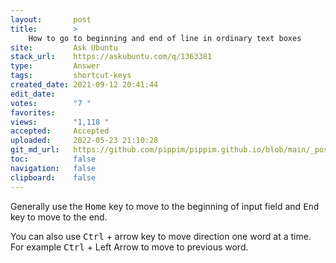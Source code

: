 ```yaml
---
layout:       post
title:        >
    How to go to beginning and end of line in ordinary text boxes
site:         Ask Ubuntu
stack_url:    https://askubuntu.com/q/1363381
type:         Answer
tags:         shortcut-keys
created_date: 2021-09-12 20:41:44
edit_date:    
votes:        "7 "
favorites:    
views:        "1,118 "
accepted:     Accepted
uploaded:     2022-05-23 21:10:28
git_md_url:   https://github.com/pippim/pippim.github.io/blob/main/_posts/2021/2021-09-12-How-to-go-to-beginning-and-end-of-line-in-ordinary-text-boxes.md
toc:          false
navigation:   false
clipboard:    false
---
```


Generally use the <kbd>Home</kbd> key to move to the beginning of input field and <kbd>End</kbd> key to move to the end.

You can also use <kbd>Ctrl</kbd> + arrow key to move direction one word at a time. For example <kbd>Ctrl</kbd> + Left Arrow to move to previous word.

